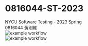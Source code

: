 # 0816044-ST-2023
NYCU Software Testing - 2023 Spring  
0816044 黃則維  
![example workflow](https://github.com/benny12312311/0816044-ST-2023/actions/workflows/github-actions-demo.yml/badge.svg)  
![example workflow](https://github.com/benny12312311/0816044-ST-2023/actions/workflows/Lab01-CI.yml/badge.svg)  
